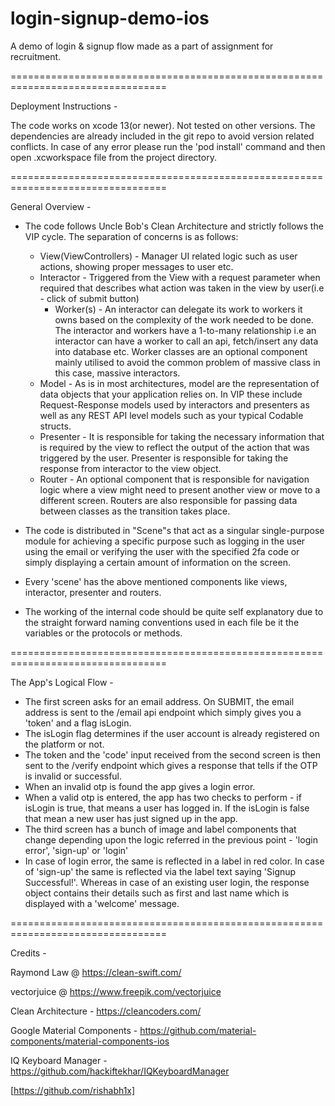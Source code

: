 # login-signup-demo-ios
A demo of login & signup flow made as a part of assignment for recruitment.

=================================================================================

Deployment Instructions -

The code works on xcode 13(or newer). Not tested on other versions. The dependencies are already included in the git repo to avoid version related conflicts. In case of any error please run the 'pod install' command and then open .xcworkspace file from the project directory.

=================================================================================

General Overview - 

- The code follows Uncle Bob's Clean Architecture and strictly follows the VIP cycle. The separation of concerns is as follows:
    - View(ViewControllers) - Manager UI related logic such as user actions, showing proper messages to user etc.
    - Interactor - Triggered from the View with a request parameter when required that describes what action was taken in the view by user(i.e - click of submit button)
        - Worker(s) - An interactor can delegate its work to workers it owns based on the complexity of the work needed to be done. The interactor and workers have a 1-to-many relationship i.e an interactor can have a worker to call an api, fetch/insert any data into database etc. Worker classes are an optional component mainly utilised to avoid the common problem of massive class in this case, massive interactors.
    - Model - As is in most architectures, model are the representation of data objects that your application relies on. In VIP these include Request-Response models used by interactors and presenters as well as any REST API level models such as your typical Codable structs.
    - Presenter - It is responsible for taking the necessary information that is required by the view to reflect the output of the action that was triggered by the user. Presenter is responsible for taking the response from interactor to the view object.
    - Router - An optional component that is responsible for navigation logic where a view might need to present another view or move to a different screen. Routers are also responsible for passing data between classes as the transition takes place.

- The code is distributed in "Scene"s that act as a singular single-purpose module for achieving a specific purpose such as logging in the user using the email or verifying the user with the specified 2fa code or simply displaying a certain amount of information on the screen.
- Every 'scene' has the above mentioned components like views, interactor, presenter and routers. 
- The working of the internal code should be quite self explanatory due to the straight forward naming conventions used in each file be it the variables or the protocols or methods.

=================================================================================

The App's Logical Flow -

- The first screen asks for an email address. On SUBMIT, the email address is sent to the /email api endpoint which simply gives you a 'token' and a flag isLogin.
- The isLogin flag determines if the user account is already registered on the platform or not.
- The token and the 'code' input received from the second screen is then sent to the /verify endpoint which gives a response that tells if the OTP is invalid or successful.
- When an invalid otp is found the app gives a login error.
- When a valid otp is entered, the app has two checks to perform - if isLogin is true, that means a user has logged in. If the isLogin is false that mean a new user has just signed up in the app.
- The third screen has a bunch of image and label components that change depending upon the logic referred in the previous point - 'login error', 'sign-up' or 'login'
- In case of login error, the same is reflected in a label in red color. In case of 'sign-up' the same is reflected via the label text saying 'Signup Successful!'. Whereas in case of an existing user login, the response object contains their details such as first and last name which is displayed with a 'welcome' message.

=================================================================================

Credits - 

Raymond Law @ https://clean-swift.com/

vectorjuice @ https://www.freepik.com/vectorjuice

Clean Architecture - https://cleancoders.com/

Google Material Components - https://github.com/material-components/material-components-ios

IQ Keyboard Manager - https://github.com/hackiftekhar/IQKeyboardManager

[https://github.com/rishabh1x]
